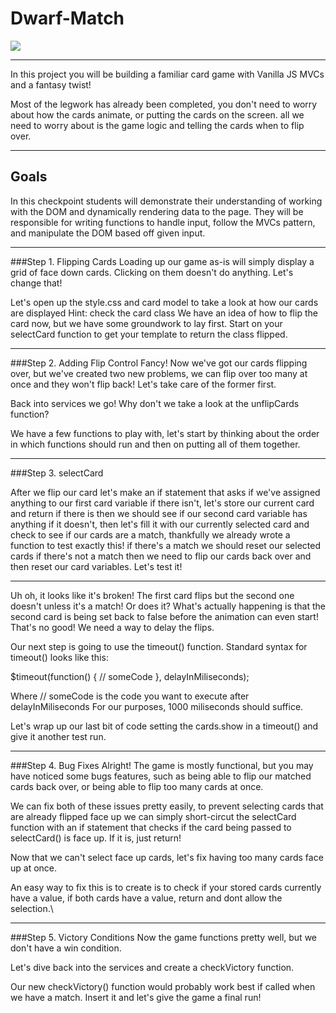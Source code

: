 # Dwarf-Match


<img src="https://cdn.imgbin.com/25/17/4/imgbin-the-hobbit-thorin-oakenshield-dwarf-the-hobbit-NJS5Yzt6DcTvjFeqbcnpxBRep.jpg"/>

<hr>
In this project you will be building a familiar card game with Vanilla JS MVCs and a fantasy twist!

Most of the legwork has already been completed, you don't need to worry about how the cards animate, or putting the cards on the screen. all we need to worry about is the game logic and telling the cards when to flip over.
<hr>

<h2>Goals</h2>
In this checkpoint students will demonstrate their understanding of working with the DOM and dynamically rendering data to the page. They will be responsible for writing functions to handle input, follow the MVCs pattern, and manipulate the DOM based off given input.


<hr>
###Step 1. Flipping Cards Loading up our game as-is will simply display a grid of face down cards. Clicking on them doesn't do anything. Let's change that!

Let's open up the style.css and card model to take a look at how our cards are displayed
Hint: check the card class
We have an idea of how to flip the card now, but we have some groundwork to lay first. Start on your selectCard function to get your template to return the class flipped.

<hr>

###Step 2. Adding Flip Control Fancy! Now we've got our cards flipping over, but we've created two new problems, we can flip over too many at once and they won't flip back! Let's take care of the former first.

Back into services we go! Why don't we take a look at the unflipCards function?

We have a few functions to play with, let's start by thinking about the order in which functions should run and then on putting all of them together.

<hr>

###Step 3. selectCard

After we flip our card let's make an if statement that asks if we've assigned anything to our first card variable
if there isn't, let's store our current card and return
if there is then we should see if our second card variable has anything
if it doesn't, then let's fill it with our currently selected card and check to see if our cards are a match, thankfully we already wrote a function to test exactly this!
if there's a match we should reset our selected cards
if there's not a match then we need to flip our cards back over and then reset our card variables.
Let's test it!

<hr>

Uh oh, it looks like it's broken! The first card flips but the second one doesn't unless it's a match! Or does it? What's actually happening is that the second card is being set back to false before the animation can even start! That's no good! We need a way to delay the flips.

Our next step is going to use the timeout() function. Standard syntax for timeout() looks like this:


$timeout(function() {
    // someCode
}, delayInMiliseconds);

Where // someCode is the code you want to execute after delayInMiliseconds For our purposes, 1000 miliseconds should suffice.

Let's wrap up our last bit of code setting the cards.show in a timeout() and give it another test run.

<hr>

###Step 4. Bug Fixes Alright! The game is mostly functional, but you may have noticed some bugs features, such as being able to flip our matched cards back over, or being able to flip too many cards at once.

We can fix both of these issues pretty easily, to prevent selecting cards that are already flipped face up we can simply short-circut the selectCard function with an if statement that checks if the card being passed to selectCard() is face up. If it is, just return!

Now that we can't select face up cards, let's fix having too many cards face up at once.

An easy way to fix this is to create is to check if your stored cards currently have a value, if both cards have a value, return and dont allow the selection.\

<hr>

###Step 5. Victory Conditions Now the game functions pretty well, but we don't have a win condition.

Let's dive back into the services and create a checkVictory function.

Our new checkVictory() function would probably work best if called when we have a match. Insert it and let's give the game a final run!


